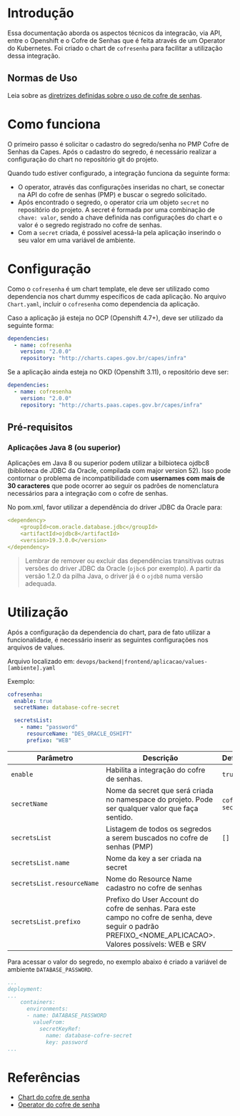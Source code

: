 # Introdução

Essa documentação aborda os aspectos técnicos da integracão, via API, entre o Openshift e o Cofre de Senhas que é feita através de um Operator do Kubernetes.
Foi criado o chart de `cofresenha` para facilitar a utilização dessa integração.

## Normas de Uso
Leia sobre as [diretrizes definidas sobre o uso de cofre de senhas](/infraestrutura/seguranca/cofre-senhas.md).


# Como funciona

O primeiro passo é solicitar o cadastro do segredo/senha no PMP Cofre de Senhas da Capes.
Após o cadastro do segredo, é necessário realizar a configuração do chart no repositório git do projeto.

Quando tudo estiver configurado, a integração funciona da seguinte forma:
- O operator, através das configurações inseridas no chart, se conectar na API do cofre de senhas (PMP) e buscar o segredo solicitado.
- Após encontrado o segredo, o operator cria um objeto `secret` no repositório do projeto. A secret é formada por uma combinação de `chave: valor`, sendo a chave definida nas configurações do chart e o valor é o segredo registrado no cofre de senhas.
- Com a `secret` criada, é possível acessá-la pela aplicação inserindo o seu valor em uma variável de ambiente.


# Configuração
Como o `cofresenha` é um chart template, ele deve ser utilizado como dependencia nos chart dummy específicos de cada aplicação. No arquivo `Chart.yaml`, incluir o `cofresenha` como dependencia da aplicação.


Caso a aplicação já esteja no OCP (Openshift 4.7+), deve ser utilizado da seguinte forma:

```yaml
dependencies:
  - name: cofresenha
    version: "2.0.0"
    repository: "http://charts.capes.gov.br/capes/infra"
```

Se a aplicação ainda esteja no OKD (Openshift 3.11), o repositório deve ser:

```yaml
dependencies:
  - name: cofresenha
    version: "2.0.0"
    repository: "http://charts.paas.capes.gov.br/capes/infra"
```

## Pré-requisitos

### Aplicações Java 8 (ou superior)

Aplicações em Java 8 ou superior podem utilizar a bilbioteca ojdbc8 (biblioteca de JDBC da Oracle, compilada com major version 52). Isso pode contornar o problema de incompatibilidade com **usernames com mais de 30 caracteres** que pode ocorrer ao seguir os padrões de nomenclatura necessários para a integração com o cofre de senhas.


No pom.xml, favor utilizar a dependência do driver JDBC da Oracle para:

```yaml
<dependency>
    <groupId>com.oracle.database.jdbc</groupId>
    <artifactId>ojdbc8</artifactId>
    <version>19.3.0.0</version>
</dependency>
```

> Lembrar de remover ou excluir das dependências transitivas outras versões do driver JDBC da Oracle (`ojbc6` por exemplo).
> A partir da versão 1.2.0 da pilha Java, o driver já é o `ojdb8` numa versão adequada.

# Utilização

Após a configuração da dependencia do chart, para de fato utilizar a funcionalidade, é necessário inserir as seguintes configurações nos arquivos de values.

Arquivo localizado em: `devops/backend|frontend/aplicacao/values-[ambiente].yaml`

Exemplo:
```yaml
cofresenha:
  enable: true
  secretName: database-cofre-secret

  secretsList:
    - name: "password"
      resourceName: "DES_ORACLE_OSHIFT"
      prefixo: "WEB"
```


| Parâmetro                                    | Descrição                                                                                    | Default                                              |
| -------------------------------------------- | -------------------------------------------------------------------------------------------- | ---------------------------------------------------- |
| `enable`                                     | Habilita a integração do cofre de senhas.                                                    | `true`                                               |
| `secretName`                                 | Nome da secret que será criada no namespace do projeto. Pode ser qualquer valor que faça sentido.               | `cofre-secret`                                          |
| `secretsList`                                | Listagem de todos os segredos a serem buscados no cofre de senhas (PMP)                            | `[]`                                                 |
| `secretsList.name`                           | Nome da key a ser criada na secret                                                                    | ` `                                                 |
| `secretsList.resourceName`                   | Nome do Resource Name cadastro no cofre de senhas                                                                    | ` `                                                 |
| `secretsList.prefixo`                        | Prefixo do User Account do cofre de senhas. Para este campo no cofre de senha, deve seguir o padrão PREFIXO_<NOME_APLICACAO>. Valores possívels: WEB e SRV                                                                     | ` `                                                 |


Para acessar o valor do segredo, no exemplo abaixo é criado a variável de ambiente `DATABASE_PASSWORD`.

```yaml
...
deployment:
...
    containers:
      environments:
      - name: DATABASE_PASSWORD
        valueFrom:
          secretKeyRef:
            name: database-cofre-secret
            key: password
...
```


# Referências
- [Chart do cofre de senha](https://git.capes.gov.br/cgs/DEVOPS/helm/chart-cofresenha)
- [Operator do cofre de senha](https://git.capes.gov.br/cgs/DEVOPS/helm/chart-cofresenha-operator)
